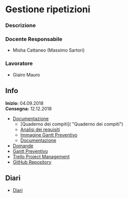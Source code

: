 # Gestione ripetizioni
### Descrizione

### Docente Responsabile
* Misha Cattaneo (Massimo Sartori)
### Lavoratore
* Giairo Mauro
## Info
**Inizio:** 04.09.2018  
**Consegna:** 12.12.2018
* [Documentazione](https://github.com/giairomauro/GestioneRipetizioni/tree/master/Documentazione "Cartella documentazione")
  + [Quaderno dei compiti]( "Quaderno dei compiti")
  + [Analisi dei requisiti](https://github.com/giairomauro/GestioneRipetizioni/blob/master/Documentazione/Analisi%20dei%20requisiti.docx "Analisi dei requisiti")
  + [Immagine Gantt Preventivo](https://github.com/giairomauro/GestioneRipetizioni/blob/master/Documentazione/GanttPreventivo.JPG "Gantt Preventivo")
  + [Documentazione](https://github.com/giairomauro/GestioneRipetizioni/blob/master/Documentazione/Documentazione.doc "Documentazione")
* [Domande](https://github.com/giairomauro/GestioneRipetizioni/blob/master/Domande.docx "Domande")
* [Gantt Preventivo](https://github.com/giairomauro/GestioneRipetizioni/blob/master/GanttPreventivo.gan "Gantt Preventivo")
* [Trello Project Management](https://trello.com/b/G0tybkpC/gestione-ripetizioni "Trello")
* [GitHub Repository](https://github.com/giairomauro/GestioneRipetizioni "GitHub Progetto")
## Diari
* [Diari](https://github.com/giairomauro/GestioneRipetizioni/tree/master/Diari "Diari")
